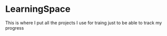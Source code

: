 # LearningSpace
This is where I put all the projects I use for traing just to be able to track my progress
